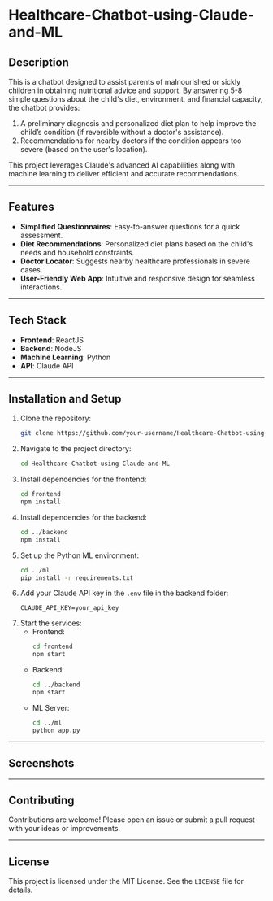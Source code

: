 # Healthcare-Chatbot-using-Claude-and-ML

## Description
This is a chatbot designed to assist parents of malnourished or sickly children in obtaining nutritional advice and support. By answering 5-8 simple questions about the child's diet, environment, and financial capacity, the chatbot provides:

1. A preliminary diagnosis and personalized diet plan to help improve the child’s condition (if reversible without a doctor's assistance).
2. Recommendations for nearby doctors if the condition appears too severe (based on the user's location).

This project leverages Claude's advanced AI capabilities along with machine learning to deliver efficient and accurate recommendations.

---

## Features
- **Simplified Questionnaires**: Easy-to-answer questions for a quick assessment.
- **Diet Recommendations**: Personalized diet plans based on the child's needs and household constraints.
- **Doctor Locator**: Suggests nearby healthcare professionals in severe cases.
- **User-Friendly Web App**: Intuitive and responsive design for seamless interactions.

---

## Tech Stack
- **Frontend**: ReactJS
- **Backend**: NodeJS
- **Machine Learning**: Python
- **API**: Claude API

---

## Installation and Setup

1. Clone the repository:
   ```bash
   git clone https://github.com/your-username/Healthcare-Chatbot-using-Claude-and-ML.git
   ```
2. Navigate to the project directory:
   ```bash
   cd Healthcare-Chatbot-using-Claude-and-ML
   ```
3. Install dependencies for the frontend:
   ```bash
   cd frontend
   npm install
   ```
4. Install dependencies for the backend:
   ```bash
   cd ../backend
   npm install
   ```
5. Set up the Python ML environment:
   ```bash
   cd ../ml
   pip install -r requirements.txt
   ```
6. Add your Claude API key in the `.env` file in the backend folder:
   ```plaintext
   CLAUDE_API_KEY=your_api_key
   ```
7. Start the services:
   - Frontend:
     ```bash
     cd frontend
     npm start
     ```
   - Backend:
     ```bash
     cd ../backend
     npm start
     ```
   - ML Server:
     ```bash
     cd ../ml
     python app.py
     ```

---

## Screenshots

---

## Contributing
Contributions are welcome! Please open an issue or submit a pull request with your ideas or improvements.

---

## License
This project is licensed under the MIT License. See the `LICENSE` file for details.
